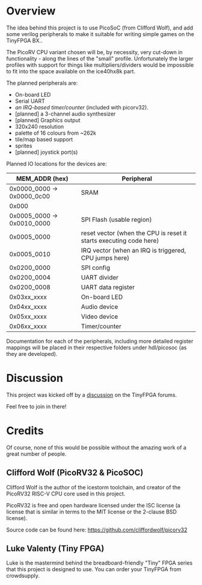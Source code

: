 # Overview

The idea behind this project is to use PicoSoC (from Clifford Wolf), and add some verilog peripherals to make it suitable for writing simple games on the TinyFPGA BX..

The PicoRV CPU variant chosen will be, by necessity, very cut-down in functionality - along the lines of the "small" profile.  Unfortunately the larger profiles with support for things like multipliers/dividers would be impossible to fit into the space available on the ice40hx8k part.

The planned peripherals are:

* On-board LED
* Serial UART
* _an IRQ-based timer/counter_ (included with picorv32).
* [planned] a 3-channel audio synthesizer
* [planned] Graphics output
 * 320x240 resolution
 * palette of 16 colours from ~262k
 * tile/map based support
 * sprites
* [planned] joystick port(s)

Planned IO locations for the devices are:

| MEM_ADDR (hex) | Peripheral |
| ---------- | ---------- |
| 0x0000_0000 -> 0x0000_0c00 | SRAM |
| 0x000
| 0x0005_0000 -> 0x0010_0000 | SPI Flash (usable region) |
| 0x0005_0000 | reset vector (when the CPU is reset it starts executing code here) |
| 0x0005_0010 | IRQ vector (when an IRQ is triggered, CPU jumps here) |
| 0x0200_0000 | SPI config |
| 0x0200_0004 | UART divider |
| 0x0200_0008 | UART data register |
| 0x03xx_xxxx | On-board LED |
| 0x04xx_xxxx | Audio device |
| 0x05xx_xxxx | Video device |
| 0x06xx_xxxx | Timer/counter |


Documentation for each of the peripherals, including more detailed register mappings will be placed in their respective folders under hdl/picosoc (as they are developed).

# Discussion

This project was kicked off by a [discussion](https://discourse.tinyfpga.com/t/bx-portable-game-console-project-collaboration/553/7)
on the TinyFPGA forums.

Feel free to join in there!

# Credits

Of course, none of this would be possible without the amazing work of a great number of people.  

## Clifford Wolf (PicoRV32 & PicoSOC)

Clifford Wolf is the author of the icestorm toolchain, and creator of the PicoRV32 RISC-V CPU core used in this project.

PicoRV32 is free and open hardware licensed under the ISC license (a license that is similar in terms to the MIT license or the 2-clause BSD license).

Source code can be found here: https://github.com/cliffordwolf/picorv32

## Luke Valenty (Tiny FPGA)

Luke is the mastermind behind the breadboard-friendly "Tiny" FPGA series that this project is designed to use.  You can order your TinyFPGA from crowdsupply.
